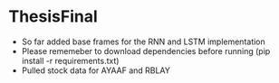 # ThesisFinal
- So far added base frames for the RNN and LSTM implementation
- Please rememeber to download dependencies before running (pip install -r requirements.txt)
- Pulled stock data for AYAAF and RBLAY